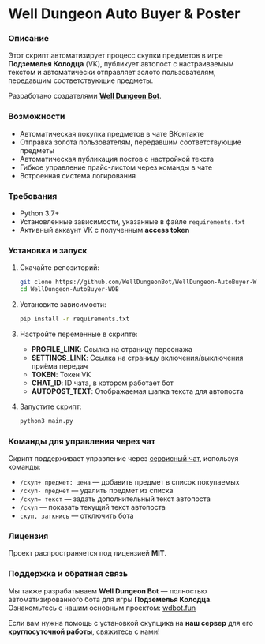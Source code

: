 # Well Dungeon Auto Buyer & Poster

### Описание
Этот скрипт автоматизирует процесс скупки предметов в игре **Подземелья Колодца** (VK), публикует автопост с настраиваемым текстом и автоматически отправляет золото пользователям, передавшим соответствующие предметы. 

Разработано создателями **[Well Dungeon Bot](https://wdbot.fun/)**.

### Возможности
- Автоматическая покупка предметов в чате ВКонтакте
- Отправка золота пользователям, передавшим соответствующие предметы
- Автоматическая публикация постов с настройкой текста
- Гибкое управление прайс-листом через команды в чате
- Встроенная система логирования

### Требования
- Python 3.7+
- Установленные зависимости, указанные в файле `requirements.txt`
- Активный аккаунт VK с полученным **access token**

### Установка и запуск
1. Скачайте репозиторий:
   ```sh
   git clone https://github.com/WellDungeonBot/WellDungeon-AutoBuyer-WDB.git
   cd WellDungeon-AutoBuyer-WDB
   ```
2. Установите зависимости:
   ```sh
   pip install -r requirements.txt
   ```
3. Настройте переменные в скрипте:
   - **PROFILE_LINK**: Ссылка на страницу персонажа
   - **SETTINGS_LINK**: Ссылка на страницу включения/выключения приёма передач
   - **TOKEN**: Токен VK
   - **CHAT_ID**: ID чата, в котором работает бот
   - **AUTOPOST_TEXT**: Отображаемая шапка текста для автопоста
  
5. Запустите скрипт:
   ```sh
   python3 main.py
   ```

### Команды для управления через чат
Скрипт поддерживает управление через [сервисный чат](https://vk.com/im?sel=-227249427 "Чат группы WDB"), используя команды:
- `/скуп+ предмет: цена` — добавить предмет в список покупаемых
- `/скуп- предмет` — удалить предмет из списка
- `/скуп= текст` — задать дополнительный текст автопоста
- `/скуп` — показать текущий текст автопоста
- `скуп, заткнись` — отключить бота

### Лицензия
Проект распространяется под лицензией **MIT**.

### Поддержка и обратная связь
Мы также разрабатываем **Well Dungeon Bot** — полностью автоматизированного бота для игры **Подземелья Колодца**. Ознакомьтесь с нашим основным проектом: [wdbot.fun](https://wdbot.fun/)

Если вам нужна помощь с установкой скупщика на **наш сервер** для его **круглосуточной работы**, свяжитесь с нами!


